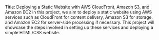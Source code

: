 Title: Deploying a Static Website with AWS CloudFront, Amazon S3, and Amazon EC2
In this project, we aim to deploy a static website using AWS services such as CloudFront for content delivery, Amazon S3 for storage, and Amazon EC2 for server-side processing if necessary. This project will showcase the steps involved in setting up these services and deploying a simple HTML/CSS website.
